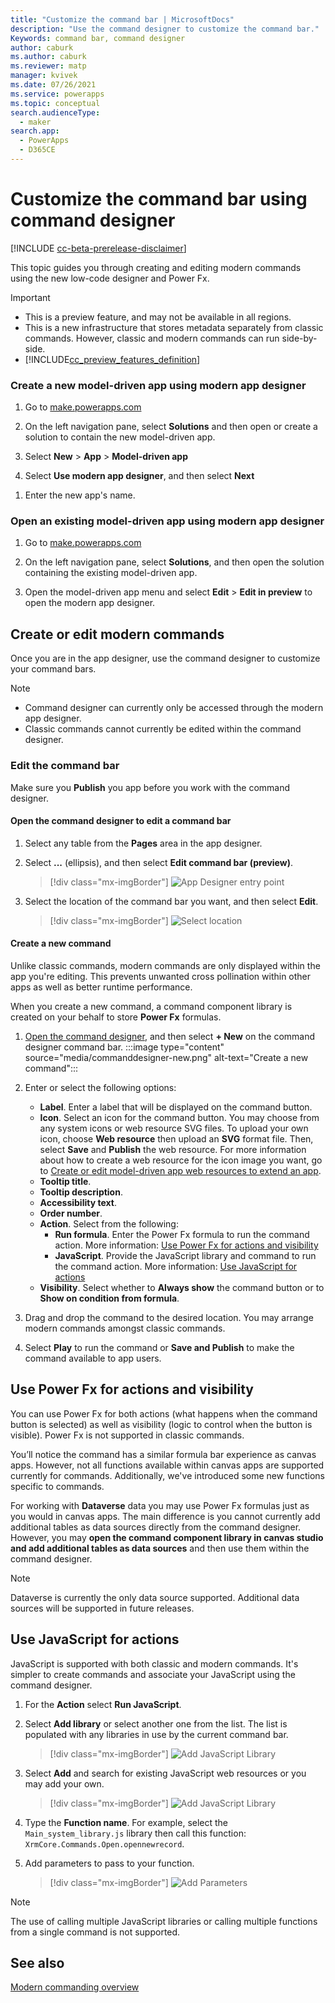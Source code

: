 ```yaml
---
title: "Customize the command bar | MicrosoftDocs"
description: "Use the command designer to customize the command bar."
Keywords: command bar, command designer
author: caburk
ms.author: caburk
ms.reviewer: matp
manager: kvivek
ms.date: 07/26/2021
ms.service: powerapps
ms.topic: conceptual
search.audienceType: 
  - maker
search.app: 
  - PowerApps
  - D365CE
---
```


# Customize the command bar using command designer

[!INCLUDE [cc-beta-prerelease-disclaimer](../../includes/cc-beta-prerelease-disclaimer.md)]

This topic guides you through creating and editing modern commands using the new low-code designer and Power Fx.

  > [!IMPORTANT]
  > - This is a preview feature, and may not be available in all regions.
  > - This is a new infrastructure that stores metadata separately from classic commands. However, classic and modern commands can run side-by-side.
  > - [!INCLUDE[cc_preview_features_definition](../../includes/cc-preview-features-definition.md)]
  
 ### Create a new model-driven app using modern app designer

1. Go to [make.powerapps.com](https://make.powerapps.com/?cds-app-module-designer.isCustomPageEnabled=true)

1. On the left navigation pane, select **Solutions** and then open or create a solution to contain the new model-driven app.

1. Select **New** > **App** > **Model-driven app**

1. Select **Use modern app designer**, and then select **Next**

<!--     > [!div class="mx-imgBorder"]
    > ![New model-driven app design prompt](media/add-page-to-model-app/solution-explorer-new-model-app-designer-prompt.png "New model-driven app design prompt")  -->

1. Enter the new app's name.

<!--    > [!div class="mx-imgBorder"]
    > ![New model-driven app name prompt](media/add-page-to-model-app/app-designer-name-prompt.png "New model-driven app name prompt") -->

### Open an existing model-driven app using modern app designer

1. Go to [make.powerapps.com](https://make.powerapps.com/?cds-app-module-designer.isCustomPageEnabled=true)

1. On the left navigation pane, select **Solutions**, and then open the solution containing the existing model-driven app.

1. Open the model-driven app menu and select **Edit** > **Edit in preview** to open the modern app designer.

<!--    > [!div class="mx-imgBorder"]
    > ![Open modern app designer preview](media/add-page-to-model-app/open-modern-app-designer-preview.png "Open modern app designer preview") -->
    
## Create or edit modern commands

Once you are in the app designer, use the command designer to customize your command bars.

> [!NOTE]
> - Command designer can currently only be accessed through the modern app designer.
> - Classic commands cannot currently be edited within the command designer.
 
### Edit the command bar
 
Make sure you **Publish** you app before you work with the command designer.

#### Open the command designer to edit a command bar
 
1. Select any table from the **Pages** area in the app designer.
 
 1. Select **...** (ellipsis), and then select **Edit command bar (preview)**.
    > [!div class="mx-imgBorder"]
    > ![App Designer entry point](media/commanddesigner-app-designer-entry-point.png "App Designer entry point")
 
1. Select the location of the command bar you want, and then select **Edit**.
    > [!div class="mx-imgBorder"]
    > ![Select location](media/commanddesigner-command-bar-location-selection.png "Select location")
  
#### Create a new command

Unlike classic commands, modern commands are only displayed within the app you're editing. This prevents unwanted cross pollination within other apps as well as better runtime performance.

When you create a new command, a command component library is created on your behalf to store **Power Fx** formulas.

1. [Open the command designer](#open-the-command-designer), and then select **+ New** on the command designer command bar.
   :::image type="content" source="media/commanddesigner-new.png" alt-text="Create a new command":::
1. Enter or select the following options: 
   - **Label**. Enter a label that will be displayed on the command button. 
   - **Icon**. Select an icon for the command button. You may choose from any system icons or web resource SVG files. To upload your own icon, choose **Web resource** then upload an **SVG** format file. Then, select **Save** and **Publish** the web resource. For more information about how to create a web resource for the icon image you want, go to [Create or edit model-driven app web resources to extend an app](create-edit-web-resources.md).
   - **Tooltip title**. 
   - **Tooltip description**. 
   - **Accessibility text**. 
   - **Order number**. 
   - **Action**. Select from the following:
      - **Run formula**. Enter the Power Fx formula to run the command action. More information: [Use Power Fx for actions and visibility](#use-power-fx-for-actions-and-visibility)
      - **JavaScript**. Provide the JavaScript library and command to run the command action. More information: [Use JavaScript for actions](#use-javascript-for-actions)
   - **Visibility**. Select whether to **Always show** the command button or to **Show on condition from formula**. 

1. Drag and drop the command to the desired location. You may arrange modern commands amongst classic commands.
1. Select **Play** to run the command or **Save and Publish** to make the command available to app users.
 
## Use Power Fx for actions and visibility

You can use Power Fx for both actions (what happens when the command button is selected) as well as visibility (logic to control when the button is visible). Power Fx is not supported in classic commands.
 
You’ll notice the command has a similar formula bar experience as canvas apps. However, not all functions available within canvas apps are supported currently for commands. Additionally, we've introduced some new functions specific to commands.
 
For working with **Dataverse** data you may use Power Fx formulas just as you would in canvas apps. The main difference is you cannot currently add additional tables as data sources directly from the command designer. However, you may **open the command component library in canvas studio and add additional tables as data sources** and then use them within the command designer. 
  > [!NOTE]
  > Dataverse is currently the only data source supported. Additional data sources will be supported in future releases. 
  
## Use JavaScript for actions
  
JavaScript is supported with both classic and modern commands. It's simpler to create commands and associate your JavaScript using the command designer.
  
1. For the **Action** select **Run JavaScript**.

1. Select **Add library** or select another one from the list. The list is populated with any libraries in use by the current command bar.
 
   > [!div class="mx-imgBorder"]
   > ![Add JavaScript Library](media/commanddesigner-add-javascript-library.png "Add JavaScript Library")

1. Select **Add** and search for existing JavaScript web resources or you may add your own.

    > [!div class="mx-imgBorder"]
    > ![Add JavaScript Library](media/commanddesigner-add-javaScript-library-modal.png "Add JavaScript Library")
 
1. Type the **Function name**. For example, select the `Main_system_library.js` library then call this function: `XrmCore.Commands.Open.opennewrecord`.

6. Add parameters to pass to your function. <!-- Existing functionality is supported here. -->

    > [!div class="mx-imgBorder"]
    > ![Add Parameters](media/commanddesigner-add-javascript-parameters.png "Add Parameters")
 
> [!NOTE]
> The use of calling multiple JavaScript libraries or calling multiple functions from a single command is not supported.
  
## See also

[Modern commanding overview](command-designer-overview.md)
